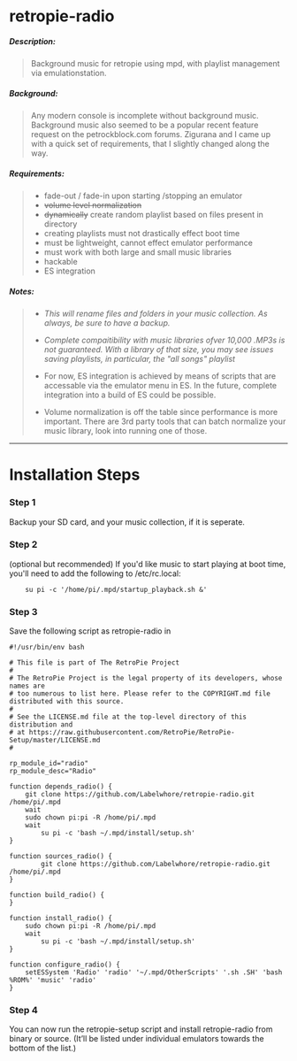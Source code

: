 # retropie-radio
##### Description:
> Background music for retropie using mpd, with playlist management via emulationstation. 

##### Background:
> Any modern console is incomplete without background music. Background music also seemed to be a popular recent feature request on the petrockblock.com forums. Zigurana and I came up with a quick set of requirements, that I slightly changed along the way.


##### Requirements:
> + fade-out / fade-in upon starting /stopping an emulator
> + ~~volume level normalization~~
> + ~~dynamically~~ create random playlist based on files present in directory
> + creating playlists must not drastically effect boot time
> + must be lightweight, cannot effect emulator performance
> + must work with both large and small music libraries
> + hackable
> + ES integration



##### Notes:
> + _This will rename files and folders in your music collection. As always, be sure to have a backup._
> 
> + _Complete compaitibility with music libraries ofver 10,000 .MP3s is not guaranteed. With a library of that size, you may see issues saving playlists, in particular, the "all songs" playlist_
> 
> + For now, ES integration is achieved by means of scripts that are accessable via the emulator menu in ES. In the future, complete integration into a build of ES could be possible.
> 
> + Volume normalization is off the table since performance is more important. There are 3rd party tools that can batch normalize your music library, look into running one of those.


---


# Installation Steps

### Step 1
Backup your SD card, and your music collection, if it is seperate.

### Step 2
(optional but recommended) If you'd like music to start playing at boot time, you'll need to add the following to /etc/rc.local:

        su pi -c '/home/pi/.mpd/startup_playback.sh &'
        
### Step 3
Save the following script as retropie-radio in 


```
#!/usr/bin/env bash

# This file is part of The RetroPie Project
# 
# The RetroPie Project is the legal property of its developers, whose names are
# too numerous to list here. Please refer to the COPYRIGHT.md file distributed with this source.
# 
# See the LICENSE.md file at the top-level directory of this distribution and 
# at https://raw.githubusercontent.com/RetroPie/RetroPie-Setup/master/LICENSE.md
#

rp_module_id="radio"
rp_module_desc="Radio"

function depends_radio() {
	git clone https://github.com/Labelwhore/retropie-radio.git /home/pi/.mpd
	wait
	sudo chown pi:pi -R /home/pi/.mpd
	wait
        su pi -c 'bash ~/.mpd/install/setup.sh'
}

function sources_radio() {
        git clone https://github.com/Labelwhore/retropie-radio.git /home/pi/.mpd
}

function build_radio() {
}

function install_radio() {
	sudo chown pi:pi -R /home/pi/.mpd
	wait
        su pi -c 'bash ~/.mpd/install/setup.sh'
}

function configure_radio() {
	setESSystem 'Radio' 'radio' '~/.mpd/OtherScripts' '.sh .SH' 'bash %ROM%' 'music' 'radio'
}
```
### Step 4
You can now run the retropie-setup script and install retropie-radio from binary or source. (It’ll be listed under individual emulators towards the bottom of the list.)
